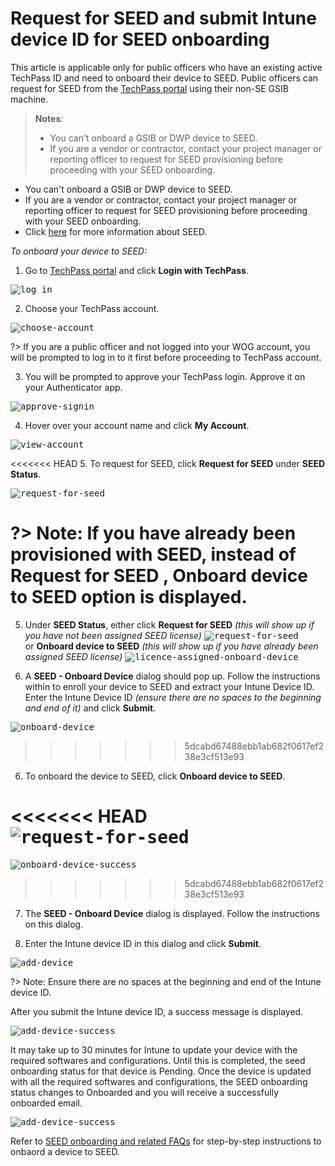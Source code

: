 # Request for SEED and submit Intune device ID for SEED onboarding

This article is applicable only for public officers who have an existing active TechPass ID and need to onboard their device to SEED. Public officers can request for SEED from the [TechPass portal](https://portal.techpass.gov.sg/public/home) using their non-SE GSIB machine.

>**Notes**:
>- You can't onboard a GSIB or DWP device to SEED.
>- If you are a vendor or contractor, contact your project manager or reporting officer to request for SEED provisioning before proceeding with your SEED onboarding.
<div class="warn">
 <ul>
 <li>You can't onboard a GSIB or DWP device to SEED.</li>
 <li>If you are a vendor or contractor, contact your project manager or reporting officer to request for SEED provisioning before proceeding with your SEED onboarding.</li>
 <li>Click <a href="https://docs.developer.tech.gov.sg/docs/security-suite-for-engineering-endpoint-devices">here</a> for more information about SEED.</li>
 </ul>
</div>

_To onboard your device to SEED:_

1. Go to [TechPass portal](https://portal.techpass.gov.sg) and click **Login with TechPass**.

<kbd>![log in](assets/images/onboarding/po-non-se/log-in-with-techpass.png ':size=90%')</kbd>

2. Choose your TechPass account.

<kbd>![choose-account](assets/images/onboarding/po-non-se/choose-account.png)</kbd>

?> If you are a public officer and not logged into your WOG account, you will be prompted to log in to it first before proceeding to TechPass account.

3. You will be prompted to approve your TechPass login. Approve it on your Authenticator app.

<kbd>![approve-signin](assets/images/onboarding/po-non-se/approve-sign-in.png)</kbd>

4. Hover over your account name and click **My Account**.

<kbd>![view-account](assets/images/onboarding/po-non-se/view-account-or-profile.png)</kbd>

<<<<<<< HEAD
5. To request for SEED, click **Request for SEED** under **SEED Status**.

<kbd>![request-for-seed](assets/images/seed/request-for-seed.png)</kbd>

?> Note:  If you have already been provisioned with SEED, instead of **Request for SEED** , **Onboard device to SEED** option is displayed.
=======
5. Under **SEED Status**, either click **Request for SEED** _(this will show up if you have not been assigned SEED license)_
<kbd>![request-for-seed](assets/images/seed/request-for-seed.png)</kbd>  
or **Onboard device to SEED** _(this will show up if you have already been assigned SEED license)_ 
<kbd>![licence-assigned-onboard-device](assets/images/seed/licence-assigned-onboard-device.png)</kbd>

6. A **SEED - Onboard Device** dialog should pop up. Follow the instructions within to enroll your device to SEED and extract your Intune Device ID. Enter the Intune Device ID _(ensure there are no spaces to the beginning and end of it)_ and click **Submit**.

<kbd>![onboard-device](assets/images/seed/onboard-device.png)</kbd>
>>>>>>> 5dcabd67488ebb1ab682f0617ef238e3cf513e93

6. To onboard the device to SEED, click **Onboard device to SEED**.

<<<<<<< HEAD
<kbd>![request-for-seed](assets/images/seed/licence-assigned-onboard-device.png)</kbd>
=======
<kbd>![onboard-device-success](assets/images/seed/onboard-device-success.png)</kbd>  
>>>>>>> 5dcabd67488ebb1ab682f0617ef238e3cf513e93

7. The **SEED - Onboard Device** dialog is displayed. Follow the instructions on this dialog.

8. Enter the Intune device ID in this dialog and click **Submit**.

<kbd>![add-device](assets/images/seed/onboard-device.png)</kbd>

?> Note: Ensure there are no spaces at the beginning and end of the Intune device ID.

After you submit the Intune device ID, a success message is displayed.

<kbd>![add-device-success](assets/images/seed/onboard-device-success.png)</kbd>

 It may take up to 30 minutes for Intune to update your device with the required softwares and configurations. Until this is completed, the seed onboarding status for that device is Pending. Once the device is updated with all the required softwares and configurations, the SEED onboarding status changes to Onboarded and you will receive a successfully onboarded email.

<kbd>![add-device-success](assets/images/seed/onboard-device-success.png)</kbd>  

Refer to [SEED onboarding and related FAQs](https://docs.developer.tech.gov.sg/docs/security-suite-for-engineering-endpoint-devices) for step-by-step instructions to onbaord a device to SEED.
